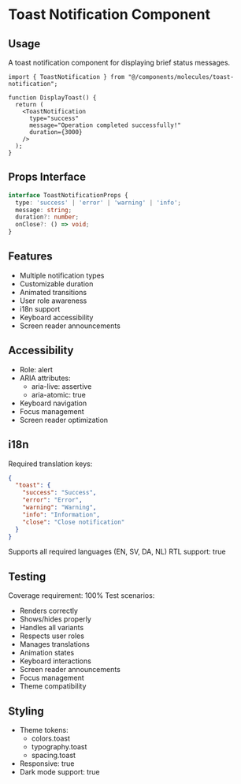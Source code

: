 # Toast Notification Component

## Usage
A toast notification component for displaying brief status messages.

```tsx
import { ToastNotification } from "@/components/molecules/toast-notification";

function DisplayToast() {
  return (
    <ToastNotification
      type="success"
      message="Operation completed successfully!"
      duration={3000}
    />
  );
}
```

## Props Interface
```typescript
interface ToastNotificationProps {
  type: 'success' | 'error' | 'warning' | 'info';
  message: string;
  duration?: number;
  onClose?: () => void;
}
```

## Features
- Multiple notification types
- Customizable duration
- Animated transitions
- User role awareness
- i18n support
- Keyboard accessibility
- Screen reader announcements

## Accessibility
- Role: alert
- ARIA attributes:
  - aria-live: assertive
  - aria-atomic: true
- Keyboard navigation
- Focus management
- Screen reader optimization

## i18n
Required translation keys:
```json
{
  "toast": {
    "success": "Success",
    "error": "Error",
    "warning": "Warning",
    "info": "Information",
    "close": "Close notification"
  }
}
```
Supports all required languages (EN, SV, DA, NL)
RTL support: true

## Testing
Coverage requirement: 100%
Test scenarios:
- Renders correctly
- Shows/hides properly
- Handles all variants
- Respects user roles
- Manages translations
- Animation states
- Keyboard interactions
- Screen reader announcements
- Focus management
- Theme compatibility

## Styling
- Theme tokens:
  - colors.toast
  - typography.toast
  - spacing.toast
- Responsive: true
- Dark mode support: true
